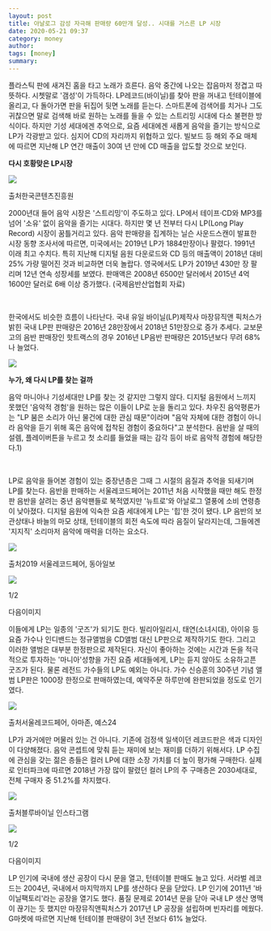 ```yaml
---
layout: post
title: 아날로그 감성 자극해 판매량 60만개 달성.. 시대를 거스른 LP 시장
date: 2020-05-21 09:37
category: money
author: 
tags: [money]
summary: 
---
```



플라스틱 판에 새겨진 홈을 타고 노래가 흐른다. 음악 중간에 나오는 잡음마저 정겹고 따뜻하다. 시쳇말로 '갬성'이 가득하다. LP레코드(바이닐)를 찾아 판을 꺼내고 턴테이블에 올리고, 다 돌아가면 판을 뒤집어 뒷면 노래를 듣는다. 스마트폰에 검색어를 치거나 그도 귀찮으면 말로 검색해 바로 원하는 노래를 들을 수 있는 스트리밍 시대에 다소 불편한 방식이다. 하지만 기성 세대에겐 추억으로, 요즘 세대에겐 새롭게 음악을 즐기는 방식으로 LP가 각광받고 있다. 심지어 CD의 자리까지 위협하고 있다. 빌보드 등 해외 주요 매체에 따르면 지난해 LP 연간 매출이 30여 년 만에 CD 매출을 압도할 것으로 보인다.

**다시 호황맞은 LP시장**

![](https://img1.daumcdn.net/thumb/R720x0/?fname=https%3A%2F%2Ft1.daumcdn.net%2Fliveboard%2Finterbiz%2Fe589cd244c614fc8bc2b884217cb9e4a.JPG)

출처한국콘텐츠진흥원

2000년대 들어 음악 시장은 '스트리밍'이 주도하고 있다. LP에서 테이프·CD와 MP3를 넘어 '소유' 없이 음악을 즐기는 시대다. 하지만 몇 년 전부터 다시 LP(Long Play Record) 시장이 꿈틀거리고 있다. 음악 판매량을 집계하는 닐슨 사운드스캔이 발표한 시장 동향 조사서에 따르면, 미국에서는 2019년 LP가 1884만장이나 팔렸다. 1991년 이래 최고 수치다. 특히 지난해 디지털 음원 다운로드와 CD 등의 매출액이 2018년 대비 25% 가량 떨어진 것과 비교하면 더욱 놀랍다. 영국에서도 LP가 2019년 430만 장 팔리며 12년 연속 성장세를 보였다. 판매액은 2008년 6500만 달러에서 2015년 4억 1600만 달러로 6배 이상 증가했다. (국제음반산업협회 자료)

​

한국에서도 비슷한 흐름이 나타난다. 국내 유일 바이닐(LP)제작사 마장뮤직앤 픽처스가 밝힌 국내 LP판 판매량은 2016년 28만장에서 2018년 51만장으로 증가 추세다. 교보문고의 음반 판매장인 핫트랙스의 경우 2016년 LP음반 판매량은 2015년보다 무려 68%나 늘었다.

![](https://img1.daumcdn.net/thumb/R720x0/?fname=https%3A%2F%2Ft1.daumcdn.net%2Fliveboard%2Finterbiz%2F99e32f09611242ffb72b4baf540a81e0.jpg)

**누가, 왜 다시 LP를 찾는 걸까**

음악 마니아나 기성세대만 LP를 찾는 것 같지만 그렇지 않다. 디지털 음원에서 느끼지 못했던 '음악적 경험'을 원하는 많은 이들이 LP로 눈을 돌리고 있다. 차우진 음악평론가는 "LP 붐은 소리가 아닌 물건에 대한 관심 때문"이라며 "음악 자체에 대한 경험이 아니라 음악을 듣기 위해 혹은 음악에 접착된 경험이 중요하다"고 분석한다. 음반을 살 때의 설렘, 플레이버튼을 누르고 첫 소리를 들었을 때는 감각 등이 바로 음악적 경험에 해당한다.1)

​

LP로 음악을 들어본 경험이 있는 중장년층은 그때 그 시절의 음질과 추억을 되새기며 LP를 찾는다. 음반을 판매하는 서울레코드페어는 2011년 처음 시작했을 때만 해도 한정판 음반을 살려는 중년 음악팬들로 북적였지만 '뉴트로'와 아날로그 열풍에 소비 연령층이 낮아졌다. 디지털 음원에 익숙한 요즘 세대에게 LP는 '힙'한 것이 됐다. LP 음반의 보관상태나 바늘의 마모 상태, 턴테이블의 회전 속도에 따라 음질이 달라지는데, 그들에겐 '지지직' 소리마저 음악에 매력을 더하는 요소다.

![](https://img1.daumcdn.net/thumb/S720x400/?scode=1boon&fname=https://t1.daumcdn.net/liveboard/interbiz/7bf5815a37ea405aa4f312567226757e.jpg)

출처2019 서울레코드페어, 동아일보

![](https://img1.daumcdn.net/thumb/S720x400/?scode=1boon&fname=https://t1.daumcdn.net/liveboard/interbiz/e4280dac356a4fbd85eb3c26ce96a357.JPG)

1/2

다음이미지

이들에게 LP는 일종의 '굿즈'가 되기도 한다. 빌리아일리시, 태연(소녀시대), 아이유 등 요즘 가수나 인디밴드는 정규앨범을 CD앨범 대신 LP판으로 제작하기도 한다. 그리고 이러한 앨범은 대부분 한정판으로 제작된다. 자신이 좋아하는 것에는 시간과 돈을 적극적으로 투자하는 '마니아'성향을 가진 요즘 세대들에게, LP는 듣지 않아도 소유하고픈 굿즈가 된다. 물론 레전드 가수들의 LP도 예외는 아니다. 가수 신승훈의 30주년 기념 앨범 LP판은 1000장 한정으로 판매하였는데, 예약주문 하루만에 완판되었을 정도로 인기였다.

![](https://img1.daumcdn.net/thumb/R720x0/?fname=https%3A%2F%2Ft1.daumcdn.net%2Fliveboard%2Finterbiz%2F0d57182cf2f5438fb19fe6b157db0f75.JPG)

출처서울레코드페어, 아마존, 예스24

LP가 과거에만 머물러 있는 건 아니다. 기존에 검정색 일색이던 레코드판은 색과 디자인이 다양해졌다. 음악 콘셉트에 맞춰 듣는 재미에 보는 재미를 더하기 위해서다. LP 수집에 관심을 갖는 젊은 층들은 컬러 LP에 대한 소장 가치를 더 높이 평가해 구매한다. 실제로 인터파크에 따르면 2018년 가장 많이 팔렸던 컬러 LP의 주 구매층은 2030세대로, 전체 구매자 중 51.2%를 차지했다.

![](https://img1.daumcdn.net/thumb/S720x400/?scode=1boon&fname=https://t1.daumcdn.net/liveboard/interbiz/4570b1bc8dc5411195738f91d085f070.PNG)

출처블루바이닐 인스타그램

![](https://img1.daumcdn.net/thumb/S720x400/?scode=1boon&fname=https://t1.daumcdn.net/liveboard/interbiz/d98d92b29ebe487c858dfd276db91a4d.PNG)

1/2

다음이미지

LP 인기에 국내에 생산 공장이 다시 문을 열고, 턴테이블 판매도 늘고 있다. 서라벌 레코드는 2004년, 국내에서 마지막까지 LP를 생산하다 문을 닫았다. LP 인기에 2011년 '바이닐팩토리'라는 공장을 열기도 했다. 품질 문제로 2014년 문을 닫아 국내 LP 생산 명맥이 끊기는 듯 했지만 마장뮤직앤픽처스가 2017년 LP 공장을 설립하며 빈자리를 메웠다. G마켓에 따르면 지난해 턴테이블 판매량이 3년 전보다 61% 늘었다.